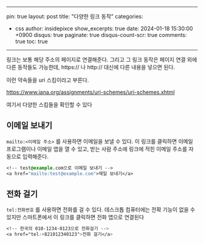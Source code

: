 
---
pin: true
layout: post
title: "다양한 링크 동작"
categories:
  - css
author: insidepixce
show_excerpts: true
date: 2024-01-18 15:30:00 +0900
disqus: true
paginate: true
disqus-count-scr: true
comments: true
toc: true
---
링크는 보통 해당 주소의 페이지로 연결해준다.  그리고 그 링크 동작은 페이지 연결 외에 다른 동작들도 가능한데, https:// 나 http:// 대신에 다른 내용을 넣으면 된다. 

이런 약속들을 uri 스킴이라고 부른다. 

https://www.iana.org/assignments/uri-schemes/uri-schemes.xhtml

여기서 다양한 스킴들을 확인할 수 있다 

## 이메일 보내기

`mailto:<이메일 주소>` 를 사용하면 이메일을 보낼 수 있다. 이 링크를 클릭하면 이메일 프로그램이나 이메일 앱을 열 수 있고, 받는 사람 주소에 링크에 적힌 이메일 주소를 자동으로 입력해준다. 

```css
<!-- test@example.com으로 이메일 보내기 -->
<a href="mailto:test@example.com">메일 보내기</a>
```

## 전화 걸기

`tel:전화번호` 를 사용하면 전화를 걸 수 있다. 데스크톱 컴퓨터에는 전확 기능이 없을 수 있지만 스마트폰에서 이 링크를 클릭하면 전화 앱으로 연결된다 

```css
<!-- 한국의 010-1234-0123으로 전화걸기 -->
<a href="tel:+821012340123">전화 걸기</a>
```